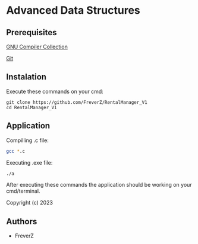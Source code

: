 # Advanced Data Structures

## Prerequisites

[GNU Compiler Collection](https://gcc.gnu.org/install/download.html)

[Git](https://git-scm.com/downloads)


## Instalation

Execute these commands on your cmd:

```
git clone https://github.com/FreverZ/RentalManager_V1
cd RentalManager_V1
```

## Application


Compilling .c file:
```bash
gcc *.c 
```

Executing .exe file:
```bash
./a
```

After executing these commands the application should be working on your cmd/terminal.

Copyright (c) 2023

## Authors

- FreverZ

